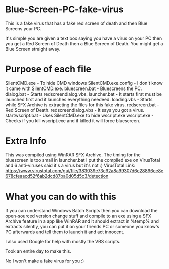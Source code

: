 # Blue-Screen-PC-fake-virus
This is a fake virus that has a fake red screen of death and then Blue Screens your PC.

It's simple you are given a text box saying you have a virus on your PC then you get a Red Screen of Death then a Blue Screen of Death.
You might get a Blue Screen straight away.

# Purpose of each file
SilentCMD.exe - To hide CMD windows
SilentCMD.exe.config - I don't know it came with SilentCMD.exe.
bluescreen.bat - Bluescreens the PC.
dialog.bat - Starts redscreendialog.vbs.
launcher.bat - It starts first must be launched first and it launches everything needeed.
loading.vbs - Starts while SFX Archive is extracting the files for this fake virus.
redscreen.bat - Red Screen of Death.
redscreendialog.vbs - It says you got a virus.
startwscript.bat - Uses SilentCMD.exe to hide wscript.exe
wscript.exe - Checks if you kill wscript.exe and if killed it will force bluescreen.

# Extra Info
This was compiled using WinRAR SFX Archive.
The timing for the bluescreen is too small in launcher.bat
I put the compiled exe on VirusTotal and 6 anti-viruses said it's a virus but it's not :)
VirusTotal Link: https://www.virustotal.com/gui/file/383039e73c92a8a99307d6c28896ce8e678cfeaacd52f6ab2dcd87ba0d05d5c3/detection

# What you can do with this
If you can understand Windows Batch Scripts then you can download the open-sourced version change stuff and compile to an exe using a SFX Archive feature in a app like WinRAR and it should extract in %temp% and extracts silently, you can put it on your friends PC or someone you know's PC afterwards and tell them to launch it and act innocent.

I also used Google for help with mostly the VBS scripts.

Took an entire day to make this.










No I won't make a fake virus for you :)
